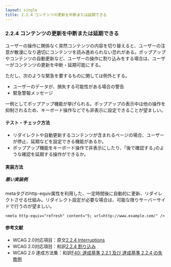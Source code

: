 ```yaml
---
layout: single
title: 2.2.4 コンテンツの更新を中断または延期できる
---
```


### 2.2.4 コンテンツの更新を中断または延期できる

ユーザーの操作に関係なく突然コンテンツの内容を切り替えると、ユーザーの注意が散漫になり適切にコンテンツを読み進められない恐れがある。ポップアップやコンテンツの自動更新など、ユーザーの操作に割り込みをする場合は、ユーザーがコンテンツの更新を中断・延期可能にする。

ただし、次のような緊急を要するものに関しては例外とする。

- ユーザーのデータが、損失する可能性がある場合の警告
- 緊急警報メッセージ

一例としてポップアップ機能が挙げられる。ポップアップの表示中は他の操作を抑制されるため、キーボード操作などでも非表示に設定できることが望ましい。

#### テスト・チェック方法
- リダイレクトや自動更新するコンテンツが含まれるページの場合、ユーザーが停止、延期などを設定できる機能があるか。
- ポップアップ機能をキーボード操作で非表示にしたり、｢後で確認する｣のような確認を延期する操作ができるか。

#### 実装方法

##### 悪い実装例
metaタグのhttp-equiv属性を利用した、一定時間後に自動的に更新、リダイレクトさせる仕組み。リダイレクト設定が必要な場合は、可能な限りサーバーサイドで行うのが望ましい。
```
<meta http-equiv="refresh" content="5; url=http://www.example.com/" />
```

#### 参考文献

- WCAG 2.0対応項目：原文[2.2.4 Interruptions](https://www.w3.org/TR/2008/REC-WCAG20-20081211/#time-limits)
- WCAG 2.0対応項目：和訳[2.2.4 割り込み](https://waic.jp/docs/WCAG20/Overview.html#time-limits)
- WCAG 2.0 達成方法集：和訳[F40: 達成基準 2.2.1 及び 達成基準 2.2.4 の失敗例](https://waic.jp/docs/WCAG-TECHS/F40.html)
